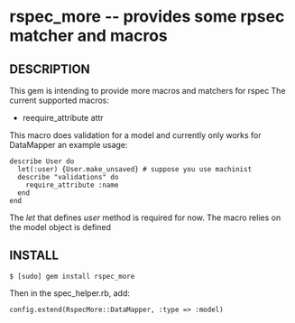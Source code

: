 rspec_more -- provides some rpsec matcher and macros
====================================

## DESCRIPTION
This gem is intending to provide more macros and matchers for rspec
The current supported macros:
* reequire_attribute attr

This macro does validation for a model and currently only works for DataMapper
an example usage:

    describe User do
      let(:user) {User.make_unsaved} # suppose you use machinist
      describe "validations" do
        require_attribute :name
      end
    end

The *let* that defines *user* method is required for now. The macro relies on the model object is defined
 
## INSTALL
  
    $ [sudo] gem install rspec_more

Then in the spec_helper.rb, add:

    config.extend(RspecMore::DataMapper, :type => :model) 
